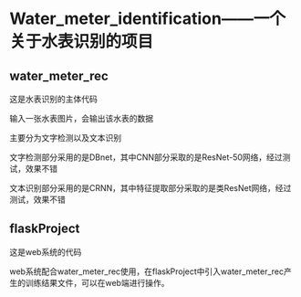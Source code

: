 # Water_meter_identification——一个关于水表识别的项目
## water_meter_rec

这是水表识别的主体代码

输入一张水表图片，会输出该水表的数据

主要分为文字检测以及文本识别

文字检测部分采用的是DBnet，其中CNN部分采取的是ResNet-50网络，经过测试，效果不错

文本识别部分采用的是CRNN，其中特征提取部分采取的是类ResNet网络，经过测试，效果不错

## flaskProject

这是web系统的代码

web系统配合water_meter_rec使用，在flaskProject中引入water_meter_rec产生的训练结果文件，可以在web端进行操作。
